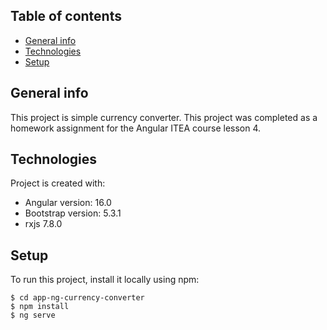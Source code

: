 ## Table of contents
* [General info](#general-info)
* [Technologies](#technologies)
* [Setup](#setup)

## General info
This project is simple currency converter. This project was completed as a homework assignment for the Angular ITEA course lesson 4.
	
## Technologies
Project is created with:
* Angular version: 16.0
* Bootstrap version: 5.3.1
* rxjs 7.8.0

	
## Setup
To run this project, install it locally using npm:

```
$ cd app-ng-currency-converter
$ npm install
$ ng serve
```